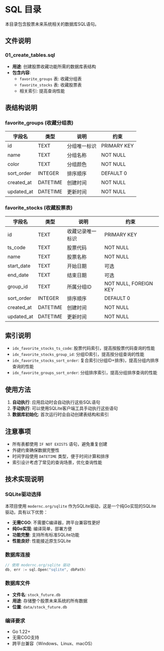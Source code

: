 # SQL 目录

本目录包含股票未来系统相关的数据库SQL语句。

## 文件说明

### 01_create_tables.sql
- **用途**: 创建股票收藏功能所需的数据库表结构
- **包含内容**:
  - `favorite_groups` 表: 收藏分组表
  - `favorite_stocks` 表: 收藏股票表
  - 相关索引: 提高查询性能

## 表结构说明

### favorite_groups (收藏分组表)
| 字段名 | 类型 | 说明 | 约束 |
|--------|------|------|------|
| id | TEXT | 分组唯一标识 | PRIMARY KEY |
| name | TEXT | 分组名称 | NOT NULL |
| color | TEXT | 分组颜色 | NOT NULL |
| sort_order | INTEGER | 排序顺序 | DEFAULT 0 |
| created_at | DATETIME | 创建时间 | NOT NULL |
| updated_at | DATETIME | 更新时间 | NOT NULL |

### favorite_stocks (收藏股票表)
| 字段名 | 类型 | 说明 | 约束 |
|--------|------|------|------|
| id | TEXT | 收藏记录唯一标识 | PRIMARY KEY |
| ts_code | TEXT | 股票代码 | NOT NULL |
| name | TEXT | 股票名称 | NOT NULL |
| start_date | TEXT | 开始日期 | 可选 |
| end_date | TEXT | 结束日期 | 可选 |
| group_id | TEXT | 所属分组ID | NOT NULL, FOREIGN KEY |
| sort_order | INTEGER | 排序顺序 | DEFAULT 0 |
| created_at | DATETIME | 创建时间 | NOT NULL |
| updated_at | DATETIME | 更新时间 | NOT NULL |

## 索引说明

- `idx_favorite_stocks_ts_code`: 股票代码索引，提高按股票代码查询的性能
- `idx_favorite_stocks_group_id`: 分组ID索引，提高按分组查询的性能
- `idx_favorite_stocks_sort_order`: 复合索引(分组ID+排序)，提高分组内排序查询的性能
- `idx_favorite_groups_sort_order`: 分组排序索引，提高分组排序查询的性能

## 使用方法

1. **自动执行**: 应用启动时会自动执行这些SQL语句
2. **手动执行**: 可以使用SQLite客户端工具手动执行这些语句
3. **数据库初始化**: 首次运行时会自动创建表结构和索引

## 注意事项

- 所有表都使用 `IF NOT EXISTS` 语句，避免重复创建
- 外键约束确保数据完整性
- 时间字段使用 `DATETIME` 类型，便于时间计算和排序
- 索引设计考虑了常见的查询场景，优化查询性能

## 技术实现说明

### SQLite驱动选择
本项目使用 `modernc.org/sqlite` 作为SQLite驱动，这是一个纯Go实现的SQLite驱动，具有以下优势：

- **无需CGO**: 不需要C编译器，跨平台兼容性更好
- **纯Go实现**: 编译简单，部署方便
- **功能完整**: 支持所有标准SQLite功能
- **性能良好**: 性能接近原生SQLite

### 数据库连接
```go
// 使用 modernc.org/sqlite 驱动
db, err := sql.Open("sqlite", dbPath)
```

### 数据库文件
- **文件名**: `stock_future.db`
- **用途**: 存储整个股票未来系统的所有数据
- **位置**: `data/stock_future.db`

### 编译要求
- Go 1.22+
- 无需CGO支持
- 跨平台兼容（Windows、Linux、macOS）
